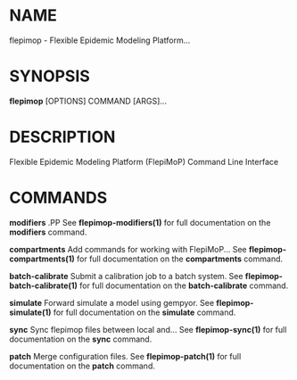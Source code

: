 NAME
====

flepimop - Flexible Epidemic Modeling Platform\...

SYNOPSIS
========

**flepimop** \[OPTIONS\] COMMAND \[ARGS\]\...

DESCRIPTION
===========

Flexible Epidemic Modeling Platform (FlepiMoP) Command Line Interface

COMMANDS
========

**modifiers** .PP See **flepimop-modifiers(1)** for full documentation
on the **modifiers** command.

**compartments** Add commands for working with FlepiMoP\... See
**flepimop-compartments(1)** for full documentation on the
**compartments** command.

**batch-calibrate** Submit a calibration job to a batch system. See
**flepimop-batch-calibrate(1)** for full documentation on the
**batch-calibrate** command.

**simulate** Forward simulate a model using gempyor. See
**flepimop-simulate(1)** for full documentation on the **simulate**
command.

**sync** Sync flepimop files between local and\... See
**flepimop-sync(1)** for full documentation on the **sync** command.

**patch** Merge configuration files. See **flepimop-patch(1)** for full
documentation on the **patch** command.
